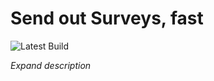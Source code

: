 # Send out Surveys, fast

![Latest Build](https://travis-ci.org/rosnovsky/surveyway.svg?branch=develop)

_Expand description_
